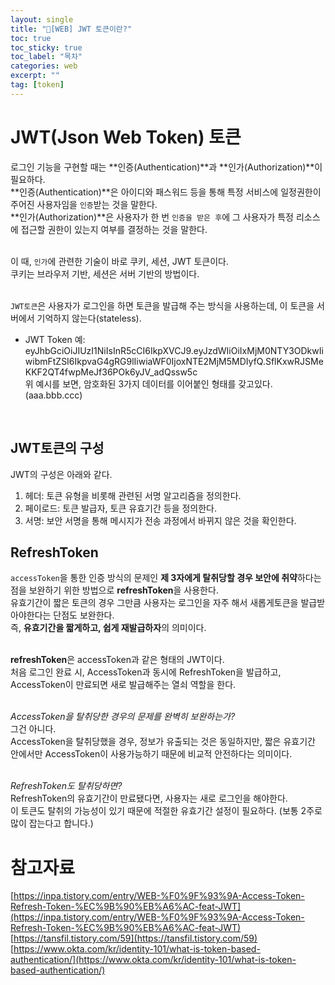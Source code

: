 ```yaml
---
layout: single
title: "📘[WEB] JWT 토큰이란?"
toc: true
toc_sticky: true
toc_label: "목차"
categories: web
excerpt: ""
tag: [token]
---
```


# JWT(Json Web Token) 토큰
로그인 기능을 구현할 때는 **인증(Authentication)**과 **인가(Authorization)**이 필요하다.  
**인증(Authentication)**은 아이디와 패스워드 등을 통해 특정 서비스에 일정권한이 주어진 사용자임을 `인증`받는 것을 말한다.  
**인가(Authorization)**은 사용자가 한 번 `인증을 받은 후`에 그 사용자가 특정 리소스에 접근할 권한이 있는지 여부를 결정하는 것을 말한다.  
<br>

이 때, `인가`에 관련한 기술이 바로 쿠키, 세션, JWT 토큰이다.  
쿠키는 브라우저 기반, 세션은 서버 기반의 방법이다.  
<br>

`JWT토큰`은 사용자가 로그인을 하면 토큰을 발급해 주는 방식을 사용하는데, 이 토큰을 서버에서 기억하지 않는다(stateless).  
- JWT Token 예: eyJhbGciOiJIUzI1NiIsInR5cCI6IkpXVCJ9.eyJzdWIiOiIxMjM0NTY3ODkwIiwibmFtZSI6IkpvaG4gRG9lIiwiaWF0IjoxNTE2MjM5MDIyfQ.SflKxwRJSMeKKF2QT4fwpMeJf36POk6yJV_adQssw5c  
위 예시를 보면, 암호화된 3가지 데이터를 이어붙인 형태를 갖고있다. (aaa.bbb.ccc)  
<br>

## JWT토큰의 구성
JWT의 구성은 아래와 같다.  

1. 헤더: 토큰 유형을 비롯해 관련된 서명 알고리즘을 정의한다.  
2. 페이로드: 토큰 발급자, 토큰 유효기간 등을 정의한다.  
3. 서명: 보안 서명을 통해 메시지가 전송 과정에서 바뀌지 않은 것을 확인한다.  

## RefreshToken
`accessToken`을 통한 인증 방식의 문제인 **제 3자에게 탈취당할 경우 보안에 취약**하다는 점을 보완하기 위한 방법으로 **refreshToken**을 사용한다.  
유효기간이 짧은 토큰의 경우 그만큼 사용자는 로그인을 자주 해서 새롭게토큰을 발급받아야한다는 단점도 보완한다.  
즉, **유효기간을 짧게하고, 쉽게 재발급하자**의 의미이다.  
<br>

**refreshToken**은 accessToken과 같은 형태의 JWT이다.  
처음 로그인 완료 시, AccessToken과 동시에 RefreshToken을 발급하고, AccessToken이 만료되면 새로 발급해주는 열쇠 역할을 한다.  
<br>

*AccessToken을 탈취당한 경우의 문제를 완벽히 보완하는가?*  
그건 아니다.  
AccessToken을 탈취당했을 경우, 정보가 유출되는 것은 동일하지만, 짧은 유효기간 안에서만 AccessToken이 사용가능하기 때문에 비교적 안전하다는 의미이다.  
<br>

*RefreshToken도 탈취당하면?*  
RefreshToken의 유효기간이 만료됐다면, 사용자는 새로 로그인을 해야한다.  
이 토큰도 탈취의 가능성이 있기 때문에 적절한 유효기간 설정이 필요하다. (보통 2주로 많이 잡는다고 합니다.)  

# 참고자료
[https://inpa.tistory.com/entry/WEB-%F0%9F%93%9A-Access-Token-Refresh-Token-%EC%9B%90%EB%A6%AC-feat-JWT](https://inpa.tistory.com/entry/WEB-%F0%9F%93%9A-Access-Token-Refresh-Token-%EC%9B%90%EB%A6%AC-feat-JWT)  
[https://tansfil.tistory.com/59](https://tansfil.tistory.com/59)  
[https://www.okta.com/kr/identity-101/what-is-token-based-authentication/](https://www.okta.com/kr/identity-101/what-is-token-based-authentication/)  
